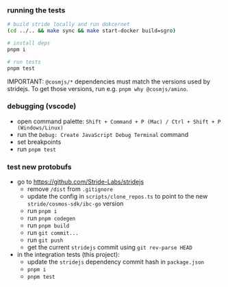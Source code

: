 ### running the tests

```bash
# build stride locally and run dokcernet
(cd ../.. && make sync && make start-docker build=sgro)

# install deps
pnpm i

# run tests
pnpm test
```

IMPORTANT: `@cosmjs/*` dependencies must match the versions used by stridejs. To get those versions, run e.g. `pnpm why @cosmjs/amino`.

### debugging (vscode)

- open command palette: `Shift + Command + P (Mac) / Ctrl + Shift + P (Windows/Linux)`
- run the `Debug: Create JavaScript Debug Terminal` command
- set breakpoints
- run `pnpm test`

### test new protobufs

- go to https://github.com/Stride-Labs/stridejs
  - remove `/dist` from `.gitignore`
  - update the config in `scripts/clone_repos.ts` to point to the new `stride/cosmos-sdk/ibc-go` version
  - run `pnpm i`
  - run `pnpm codegen`
  - run `pnpm build`
  - run `git commit...`
  - run `git push`
  - get the current `stridejs` commit using `git rev-parse HEAD`
- in the integration tests (this project):
  - update the `stridejs` dependency commit hash in `package.json`
  - `pnpm i`
  - `pnpm test`
